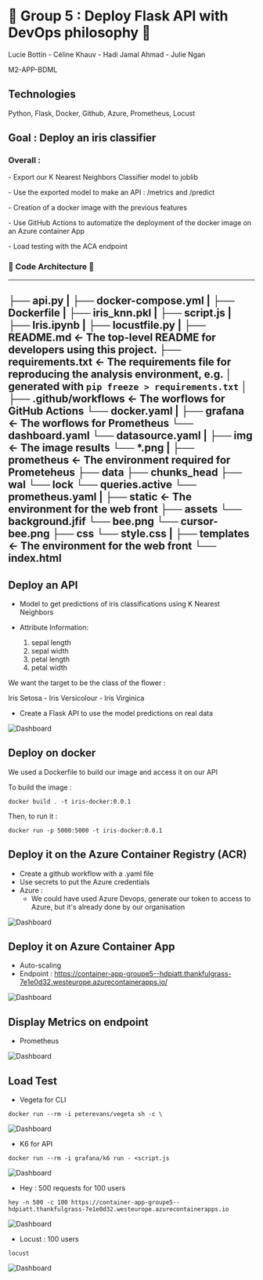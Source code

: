 # 🐝 Group 5 : Deploy Flask API with DevOps philosophy 🐝

Lucie Bottin - Céline Khauv - Hadi Jamal Ahmad - Julie Ngan

M2-APP-BDML

## Technologies 
Python, Flask, Docker, Github, Azure, Prometheus, Locust

<h2>Goal : Deploy an iris classifier</h2>

<h3>Overall :</h3> 
<p>- Export our K Nearest Neighbors Classifier model to joblib</p>
<p>- Use the exported model to make an API : /metrics and /predict</p>
<p>- Creation of a docker image with the previous features </p>
<p>- Use GitHub Actions to automatize the deployment of the docker image on an Azure container App</p>
<p>- Load testing with the ACA endpoint</p>

<h3>🏡 Code Architecture 🏡</h3>

------------
├── api.py
|
├── docker-compose.yml
|
├── Dockerfile
|
├── iris_knn.pkl
|
├── script.js
|
├── Iris.ipynb
|
├── locustfile.py
|
├── README.md          <- The top-level README for developers using this project.
├── requirements.txt   <- The requirements file for reproducing the analysis environment, e.g.
│                         generated with `pip freeze > requirements.txt`
│
├── .github/workflows  <- The worflows for GitHub Actions
    └── docker.yaml
|
├── grafana            <- The worflows for Prometheus
    └── dashboard.yaml
    └── datasource.yaml
|
├── img                <- The image results
    └── *.png
|
├── prometheus         <- The environment required for Prometeheus
    ├── data
        ├── chunks_head
        ├── wal
        └── lock
        └── queries.active
    └── prometheus.yaml
|
├── static             <- The environment for the web front
    ├── assets
        └── background.jfif
        └── bee.png
        └── cursor-bee.png
    ├── css
        └── style.css
|
├── templates          <- The environment for the web front
    └── index.html
------------

<h2>Deploy an API</h2> 

- Model to get predictions of iris classifications using K Nearest Neighbors
- Attribute Information:

    1. sepal length
    2. sepal width
    3. petal length
    4. petal width

We want the target to be the class of the flower : 

Iris Setosa - Iris Versicolour - Iris Virginica

- Create a Flask API to use the model predictions on real data

![Dashboard](img/api.png)

<h2>Deploy on docker</h2> 

We used a Dockerfile to build our image and access it on our API

To build the image :

```
docker build . -t iris-docker:0.0.1
```

Then, to run it :
```
docker run -p 5000:5000 -t iris-docker:0.0.1  
```

<h2>Deploy it on the Azure Container Registry (ACR)</h2>

- Create a github workflow with a .yaml file
- Use secrets to put the Azure credentials
- Azure :
  - We could have used Azure Devops, generate our token to access to Azure, but it's already done by our organisation

![Dashboard](img/acr.png)

  
<h2>Deploy it on Azure Container App</h2>

- Auto-scaling
- Endpoint : https://container-app-groupe5--hdpiatt.thankfulgrass-7e1e0d32.westeurope.azurecontainerapps.io/

![Dashboard](img/containerapp2.png)

<h2>Display Metrics on endpoint</h2>

- Prometheus

![Dashboard](img/metrics.png)

<h2>Load Test</h2>

- Vegeta for CLI
```
docker run --rm -i peterevans/vegeta sh -c \
```
![Dashboard](img/vegeta.png)

- K6 for API
```
docker run --rm -i grafana/k6 run - <script.js
```
![Dashboard](img/k6.png)

- Hey : 500 requests for 100 users
```
hey -n 500 -c 100 https://container-app-groupe5--hdpiatt.thankfulgrass-7e1e0d32.westeurope.azurecontainerapps.io
```
![Dashboard](img/hey-load-test.png)

- Locust : 100 users
```
locust
```
![Dashboard](img/locust-charts.png)


